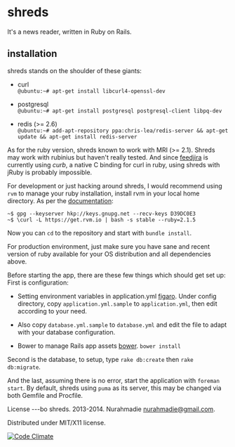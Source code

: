 shreds
===

It's a news reader, written in Ruby on Rails.


installation
---

shreds stands on the shoulder of these giants:

- curl  
  `@ubuntu:~# apt-get install libcurl4-openssl-dev`

- postgresql  
  `@ubuntu:~# apt-get install postgresql postgresql-client libpq-dev`

- redis (>= 2.6)   
  `@ubuntu:~# add-apt-repository ppa:chris-lea/redis-server && apt-get update && apt-get install redis-server`

As for the ruby version, shreds known to work with MRI (>= 2.1). Shreds may work with rubinius but haven't really tested. And since [feedjira](https://github.com/feedjira/feedjira) is currently using _curb_, a native C binding for curl in ruby, using shreds with jRuby is probably impossible.

For development or just hacking around shreds, I would recommend using `rvm` to manage your ruby installation, install rvm in your local home directory. As per the [documentation](http://rvm.io/):  

```
~$ gpg --keyserver hkp://keys.gnupg.net --recv-keys D39DC0E3
~$ \curl -L https://get.rvm.io | bash -s stable --ruby=2.1.5
```

Now you can `cd` to the repository and start with `bundle install`.

For production environment, just make sure you have sane and recent version of ruby available for your OS distribution and all dependencies above.

Before starting the app, there are these few things which should get set up:  
First is configuration:

- Setting environment variables in application.yml [figaro](https://github.com/laserlemon/figaro). Under config directory, copy `application.yml.sample` to `application.yml`, then edit according to your need.

- Also copy `database.yml.sample` to `database.yml` and edit the file to adapt with your database configuration.

- Bower to manage Rails app assets [bower](http://bower.io/). `bower install`

Second is the database, to setup, type `rake db:create` then `rake db:migrate`.

And the last, assuming there is no error, start the application with `foreman start`. By default, shreds using `puma` as its server, this may be changed via both Gemfile and Procfile.

License
---bo
shreds. 2013-2014. Nurahmadie <nurahmadie@gmail.com>.

Distributed under MIT/X11 license.

[![Code Climate](https://codeclimate.com/github/fudanchii/shreds/badges/gpa.svg)](https://codeclimate.com/github/fudanchii/shreds)
